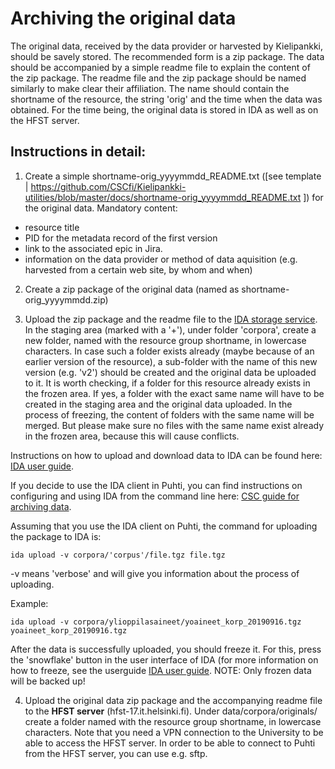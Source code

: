 # Archiving the original data
The original data, received by the data provider or harvested by Kielipankki, should be savely stored. The recommended form is a zip package.
The data should be accompanied by a simple readme file to explain the content of the zip package. The readme file and the zip package should be named similarly to make clear their affiliation. The name should contain the shortname of the resource, the string 'orig' and the time when the data was obtained.
For the time being, the original data is stored in IDA as well as on the HFST server.

## Instructions in detail:
1. Create a simple shortname-orig_yyyymmdd_README.txt ([see template | https://github.com/CSCfi/Kielipankki-utilities/blob/master/docs/shortname-orig_yyyymmdd_README.txt ]) for the original data. Mandatory content: 
  - resource title
  - PID for the metadata record of the first version
  - link to the associated epic in Jira.
  - information on the data provider or method of data aquisition (e.g. harvested from a certain web site, by whom and when)

2. Create a zip package of the original data (named as shortname-orig_yyyymmdd.zip) 

3. Upload the zip package and the readme file to the [IDA storage service](https://ida.fairdata.fi/login). In the staging area (marked with a '+'), under folder 'corpora', create a new folder, named with the resource group shortname, in lowercase characters. 
In case such a folder exists already (maybe because of an earlier version of the resource), a sub-folder with the name of this new version (e.g. 'v2') should be created and the original data be uploaded to it.
It is worth checking, if a folder for this resource already exists in the frozen area. If yes, a folder with the exact same name will have to be created in the staging area and the original data uploaded. In the process of freezing, the content of folders with the same name will be merged. But please make sure no files with the same name exist already in the frozen area, because this will cause conflicts.


Instructions on how to upload and download data to IDA can be found here: [IDA user guide](https://www.fairdata.fi/en/ida/user-guide/ "https://www.fairdata.fi/en/ida/user-guide/"). 

If you decide to use the IDA client in Puhti, you can find instructions on configuring and using IDA from the command line here: [CSC guide for archiving data](https://research.csc.fi/csc-guide-archiving-data-to-the-archive-servers#3.2.2 "https://research.csc.fi/csc-guide-archiving-data-to-the-archive-servers#3.2.2").

Assuming that you use the IDA client on Puhti, the command for uploading the package to IDA is:

    ida upload -v corpora/'corpus'/file.tgz file.tgz
    
-v means 'verbose' and will give you information about the process of uploading.
    
Example:

    ida upload -v corpora/ylioppilasaineet/yoaineet_korp_20190916.tgz yoaineet_korp_20190916.tgz


After the data is successfully uploaded, you should freeze it. For this, press the 'snowflake' button in the user interface of IDA (for more information on how to freeze, see the userguide [IDA user guide](https://www.fairdata.fi/en/ida/user-guide/ "https://www.fairdata.fi/en/ida/user-guide/").
NOTE: Only frozen data will be backed up!


4. Upload the original data zip package and the accompanying readme file to the **HFST server** (hfst-17.it.helsinki.fi). Under data/corpora/originals/ create a folder named with the resource group shortname, in lowercase characters.
Note that you need a VPN connection to the University to be able to access the HFST server. In order to be able to connect to Puhti from the HFST server, you can use e.g. sftp.

